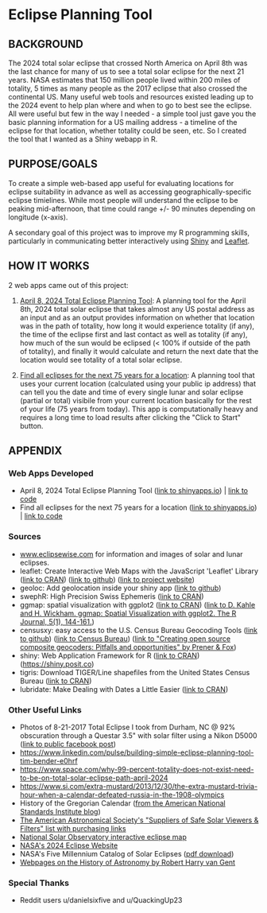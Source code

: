 # Eclipse Planning Tool

## BACKGROUND

The 2024 total solar eclipse that crossed North America on April 8th was the last chance for many of us to see a total solar eclipse for the next 21 years. NASA estimates that 150 million people lived within 200 miles of totality, 5 times as many people as the 2017 eclipse that also crossed the continental US. Many useful web tools and resources existed leading up to the 2024 event to help plan where and when to go to best see the eclipse. All were useful but few in the way I needed - a simple tool just gave you the basic planning information for a US mailing address - a timeline of the eclipse for that location, whether totality could be seen, etc. So I created the tool that I wanted as a Shiny webapp in R.

## PURPOSE/GOALS

To create a simple web-based app useful for evaluating locations for eclipse suitability in advance as well as accessing geographically-specific eclipse timielines. While most people will understand the eclipse to be peaking mid-afternoon, that time could range +/- 90 minutes depending on longitude (x-axis).

A secondary goal of this project was to improve my R programming skills, particularly in communicating better interactively using [Shiny](https://shiny.posit.co/) and [Leaflet](https://leafletjs.com/).

## HOW IT WORKS

2 web apps came out of this project:

1)  [April 8, 2024 Total Eclipse Planning Tool](https://tim-bender.shinyapps.io/shiny_eclipse_planner/): A planning tool for the April 8th, 2024 total solar eclipse that takes almost any US postal address as an input and as an output provides information on whether that location was in the path of totality, how long it would experience totality (if any), the time of the eclipse first and last contact as well as totality (if any), how much of the sun would be eclipsed (\< 100% if outside of the path of totality), and finally it would calculate and return the next date that the location would see totality of a total solar eclipse.

2)  [Find all eclipses for the next 75 years for a location](https://tim-bender.shinyapps.io/shiny_all_eclipses/): A planning tool that uses your current location (calculated using your public ip address) that can tell you the date and time of every single lunar and solar eclipse (partial or total) visibile from your current location basically for the rest of your life (75 years from today). This app is computationally heavy and requires a long time to load results after clicking the "Click to Start" button.

## APPENDIX

### Web Apps Developed

-   April 8, 2024 Total Eclipse Planning Tool ([link to shinyapps.io](https://tim-bender.shinyapps.io/shiny_eclipse_planner/)) \| [link to code](https://github.com/benda18/eclipse/blob/main/shiny_eclipse_timer/app.R)
-   Find all eclipses for the next 75 years for a location ([link to shinyapps.io](https://tim-bender.shinyapps.io/shiny_all_eclipses/)) \| [link to code](https://github.com/benda18/eclipse/blob/main/shiny_all_eclipsesV2/app.R)

### Sources

-   www.eclipsewise.com for information and images of solar and lunar eclipses.
-   leaflet: Create Interactive Web Maps with the JavaScript 'Leaflet' Library ([link to CRAN](https://cran.r-project.org/web/packages/leaflet/index.html)) ([link to github](https://github.com/rstudio/leaflet)) ([link to project website](https://leafletjs.com/))
-   geoloc: Add geolocation inside your shiny app ([link to github](https://github.com/ColinFay/geoloc))
-   swephR: High Precision Swiss Ephemeris ([link to CRAN](https://cran.r-project.org/package=swephR))
-   ggmap: spatial visualization with ggplot2 ([link to CRAN](https://cran.r-project.org/package=ggmap)) ([link to D. Kahle and H. Wickham. ggmap: Spatial Visualization with ggplot2. The R Journal, 5(1), 144-161.](http://journal.r-project.org/archive/2013-1/kahle-wickham.pdf))
-   censusxy: easy access to the U.S. Census Bureau Geocoding Tools ([link to github](https://github.com/chris-prener/censusxy)) ([link to Census Bureau](https://geocoding.geo.census.gov/geocoder/)) ([link to "Creating open source composite geocoders: Pitfalls and opportunities" by Prener & Fox](https://onlinelibrary.wiley.com/doi/abs/10.1111/tgis.12741))
-   shiny: Web Application Framework for R ([link to CRAN](https://cran.r-project.org/web/packages/shiny/index.html)) (<https://shiny.posit.co>)
-   tigris: Download TIGER/Line shapefiles from the United States Census Bureau ([link to CRAN](https://cran.r-project.org/package=tigris))
-   lubridate: Make Dealing with Dates a Little Easier ([link to CRAN](https://cran.r-project.org/package=lubridate))

### Other Useful Links

-   Photos of 8-21-2017 Total Eclipse I took from Durham, NC \@ 92% obscuration through a Questar 3.5" with solar filter using a Nikon D5000 ([link to public facebook post](https://www.facebook.com/tim.bender.7543/posts/pfbid0b9kPrJcSrKqGLmAy3iEpcAAKDWNJimF3EehUwe1MvRNMeMyhns1wAnwTDmEjSc4Ql))
-   <https://www.linkedin.com/pulse/building-simple-eclipse-planning-tool-tim-bender-e0hrf>
-   <https://www.space.com/why-99-percent-totality-does-not-exist-need-to-be-on-total-solar-eclipse-path-april-2024>
-   <https://www.si.com/extra-mustard/2013/12/30/the-extra-mustard-trivia-hour-when-a-calendar-defeated-russia-in-the-1908-olympics>
-   History of the Gregorian Calendar ([from the American National Standards Institute blog](https://blog.ansi.org/2016/02/history-of-standard-gregorian-calendar/))
-   [The American Astronomical Society's "Suppliers of Safe Solar Viewers & Filters" list with purchasing links](https://eclipse.aas.org/eye-safety/viewers-filters)
-   [National Solar Observatory interactive eclipse map](https://nso.edu/for-public/eclipse-map-2024/)
-   [NASA's 2024 Eclipse Website](https://science.nasa.gov/eclipses/future-eclipses/eclipse-2024/)
-   NASA's Five Millennium Catalog of Solar Eclipses ([pdf download](http://eclipse.gsfc.nasa.gov/5MCSE/TP2009-214174.pdf))
-   [Webpages on the History of Astronomy by Robert Harry van Gent](https://webspace.science.uu.nl/~gent0113/)

### Special Thanks

-   Reddit users u/danielsixfive and u/QuackingUp23
